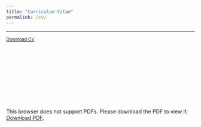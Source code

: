 ```yaml
---
title: "Curriculum Vitae"
permalink: /cv/
---
```


------

<small><ins><a href="/files/cv_heitor_lima.pdf" style="text-decoration:none;">Download CV</a></ins></small>

<object data="/files/cv_heitor_lima.pdf" type="application/pdf" width="700px" height="700px">
    <embed src="/files/cv_heitor_lima.pdf">
        <p>This browser does not support PDFs. Please download the PDF to view it: <ins><a href="/files/cv_heitor_lima.pdf" style="text-decoration:none;">Download PDF</a></ins>.</p>
    </embed>
</object>
